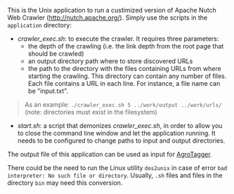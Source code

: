 This is the Unix application to run a custimized version of Apache Nutch Web Crawler (http://nutch.apache.org/). Simply use the scripts in the `application` directory:

- *crawler_exec.sh*: to execute the crawler. It requires three parameters: 
  * the depth of the crawling (i.e. the link depth from the root page that should be crawled)
  * an output directory path where to store discovered URLs
  * the path to the directory with the files containing URLs from where starting the crawling. This directory can contain any number of files. Each file contains a URL in each line. For instance, a file name can be "input.txt".

> As an example: ``./crawler_exec.sh 5 ../work/output ../work/urls/`` (note: directories must exist in the filesystem)
	
- *start.sh*: a script that demonizes *crawler_exec.sh*, in order to allow you to close the command line window and let the application running. It needs to be configured to change paths to input and output directories.

The output file of this application can be used as input for [AgroTagger](https://github.com/fcproj/agrotagger/tree/master/agrotagger).

There could be the need to run the Linux utility `dos2unix` in case of error `bad interpreter: No such file or directory`. Usually, `.sh` files and files in the directory `bin` may need this conversion.
